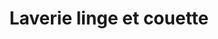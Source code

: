 ---
title: "Laverie linge et couette"
url: /buxerolles/laverie-linge-et-couette/
shop: blanchisserie
---